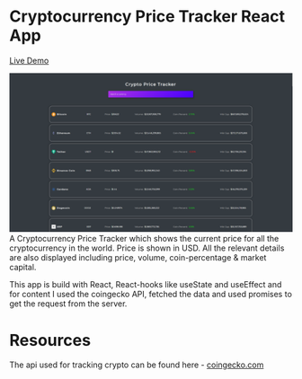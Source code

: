 # Cryptocurrency Price Tracker React App

[Live Demo](https://competent-liskov-942e07.netlify.app/)

<img src="./Screenshot (19).png" alt="the screenshot of the app large screen"/>
A Cryptocurrency Price Tracker which shows the current price for all the cryptocurrency in the world. Price is shown in USD. All the relevant details are also displayed including price, volume, coin-percentage & market capital.

This app is build with React, React-hooks like useState and useEffect and for content I used the coingecko API, fetched the data and used promises to get the request from the server. 

# Resources

The api used for tracking crypto can be found here - [coingecko.com](https://coingecko.com/)
